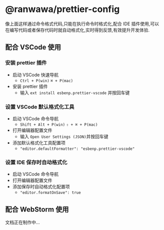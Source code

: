 # @ranwawa/prettier-config

像上面这样通过命令格式代码,只能在执行命令时格式化,配合 IDE 插件使用,可以在编写代码或者保存代码时就自动格式化,实时得到反馈,有效提升开发体验.

## 配合 VSCode 使用

### 安装 prettier 插件

- 启动 VSCode 快速导航
  - `Ctrl + P(win)` `⌘ + P(mac)`
- 安装 prettier 插件
  - 输入 `ext install esbenp.prettier-vscode` 并按回车键

### 设置 VSCode 默认格式化工具

- 启动 VSCode 命令导航
  - `Shift + Alt + P(win)` `⇧ + ⌘ + P(mac)`
- 打开编辑器配置文件
  - 输入 `Open User Settings (JSON)`并按回车键
- 添加默认格式化工具配置项
  - `"editor.defaultFormatter": "esbenp.prettier-vscode"`

### 设置 IDE 保存时自动格式化

- 启动 VSCode 命令导航
- 打开编辑器配置文件
- 添加保存时自动格式化配置项
  - `"editor.formatOnSave": true`

## 配合 WebStorm 使用

文档正在制作中...
